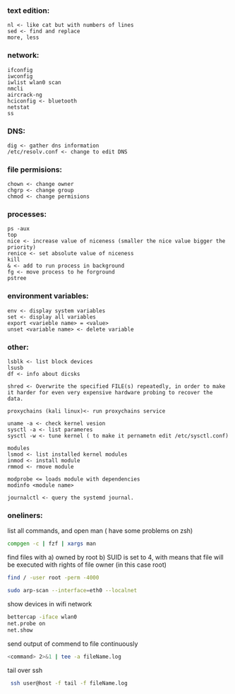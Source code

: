 ### text edition:
	nl <- like cat but with numbers of lines
	sed <- find and replace
	more, less
	
### network:
	ifconfig
	iwconfig
	iwlist wlan0 scan
	nmcli
	aircrack-ng
	hciconfig <- bluetooth
    netstat
    ss

### DNS:
    dig <- gather dns information  
    /etc/resolv.conf <- change to edit DNS
 
### file permisions: 
    chown <- change owner  
    chgrp <- change group  
    chmod <- change permisions  
  
 
### processes:
    ps -aux  
    top 
    nice <- increase value of niceness (smaller the nice value bigger the priority)  
    renice <- set absolute value of niceness  
    kill  
    & <- add to run process in background  
    fg <- move process to he forground  
    pstree

### environment variables:
    env <- display system variables
    set <- display all variables
    export <varieble name> = <value>
    unset <variable name> <- delete variable
 
 
### other:
    lsblk <- list block devices
    lsusb
    df <- info about dicsks

    shred <- Overwrite the specified FILE(s) repeatedly, in order to make it harder for even very expensive hardware probing to recover the data.  
    
    proxychains (kali linux)<- run proxychains service
    
    uname -a <- check kernel vesion
    sysctl -a <- list parameres
    sysctl -w <- tune kernel ( to make it pernametn edit /etc/sysctl.conf)
    
    modules
    lsmod <- list installed kernel modules
    inmod <- install module
    rmmod <- rmove module
    
    modprobe <= loads module with dependencies
    modinfo <module name>

    journalctl <- query the systemd journal.  


### oneliners:

list all commands, and open man  ( have some problems on zsh)
```bash
compgen -c | fzf | xargs man
```   

find files with a) owned by root b) SUID is set to 4, with means that file will be executed with rights of file owner (in this case root) 
```bash
find / -user root -perm -4000
``` 

```bash
sudo arp-scan --interface=eth0 --localnet
``` 

show devices in wifi network
```bash
bettercap -iface wlan0
net.probe on
net.show
``` 

send output of commend to file continuously
```bash
<command> 2>&1 | tee -a fileName.log
``` 

tail over ssh
```bash
 ssh user@host -f tail -f fileName.log
 ``` 